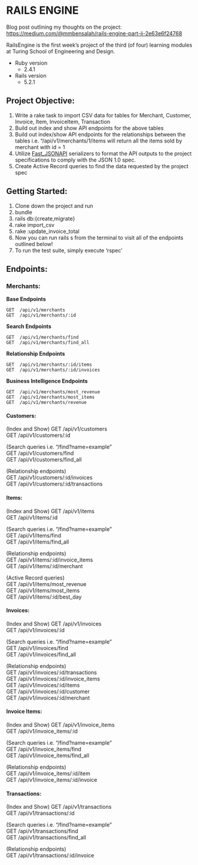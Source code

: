 # RAILS ENGINE

Blog post outlining my thoughts on the project: https://medium.com/@mmbensalah/rails-engine-part-ii-2e63e6f24768

RailsEngine is the first week’s project of the third (of four) learning modules at Turing School of Engineering and Design. 

* Ruby version
    * 2.4.1 
* Rails version
    * 5.2.1

## Project Objective: 

1. Write a rake task to import CSV data for tables for Merchant, Customer, Invoice, Item, InvoiceItem, Transaction	
2. Build out index and show API endpoints for the above tables
3. Build out index/show API endpoints for the relationships between the tables i.e. “/api/v1/merchants/1/items will return all the items sold by merchant with id = 1
4. Utilize [Fast_JSONAPI](https://github.com/Netflix/fast_jsonapi) serializers to format the API outputs to the project specifications to comply with the JSON 1.0 spec.
5. Create Active Record queries to find the data requested by the project spec

## Getting Started: 
1. Clone down the project and run 
  1. bundle
  2. rails db:{create,migrate}	
  3. rake import_csv
  4. rake :update_invoice_total
2. Now you can run rails s from the terminal to visit all of the endpoints outlined below!
3. To run the test suite, simply execute ‘rspec’

## Endpoints: 

### Merchants: 

**Base Endpoints** 

`GET  /api/v1/merchants`                                                          
`GET  /api/v1/merchants/:id`

**Search Endpoints**

`GET  /api/v1/merchants/find`                                                      
`GET  /api/v1/merchants/find_all`      

**Relationship Endpoints**

`GET  /api/v1/merchants/:id/items`                                                 
`GET  /api/v1/merchants/:id/invoices`    
 
**Business Intelligence Endpoints**

`GET  /api/v1/merchants/most_revenue`                                              
`GET  /api/v1/merchants/most_items`                                                
`GET  /api/v1/merchants/revenue`       
 
#### Customers:

(Index and Show)
GET  /api/v1/customers                                                              
GET  /api/v1/customers/:id  

(Search queries i.e. “/find?name=example”                                           
GET  /api/v1/customers/find                                                          
GET  /api/v1/customers/find_all       

(Relationship endpoints)                                                  
GET  /api/v1/customers/:id/invoices                                                  
GET  /api/v1/customers/:id/transactions    

#### Items:

(Index and Show)
GET  /api/v1/items                                                                  
GET  /api/v1/items/:id 

(Search queries i.e. “/find?name=example”                                         
GET  /api/v1/items/find                                                             
GET  /api/v1/items/find_all   

(Relationship endpoints)                                                        
GET  /api/v1/items/:id/invoice_items                                                 
GET  /api/v1/items/:id/merchant  

(Active Record queries)                                                       
GET  /api/v1/items/most_revenue                                                     
GET  /api/v1/items/most_items                                                      
GET  /api/v1/items/:id/best_day    

#### Invoices: 

(Index and Show)
GET  /api/v1/invoices                                                               
GET  /api/v1/invoices/:id 
 
(Search queries i.e. “/find?name=example”                                                
GET  /api/v1/invoices/find                                                          
GET  /api/v1/invoices/find_all    
 
(Relationship endpoints)                                                   
GET  /api/v1/invoices/:id/transactions                                             
GET  /api/v1/invoices/:id/invoice_items                                            
GET  /api/v1/invoices/:id/items                                                     
GET  /api/v1/invoices/:id/customer                                                
GET  /api/v1/invoices/:id/merchant     

#### Invoice Items:

(Index and Show)
GET  /api/v1/invoice_items                                                         
GET  /api/v1/invoice_items/:id 

(Search queries i.e. “/find?name=example”                            
GET  /api/v1/invoice_items/find                                                     
GET  /api/v1/invoice_items/find_all   
 
(Relationship endpoints)                                                 
GET  /api/v1/invoice_items/:id/item                                                  
GET  /api/v1/invoice_items/:id/invoice       

#### Transactions: 

(Index and Show)
GET  /api/v1/transactions                                                           
GET  /api/v1/transactions/:id   
 
(Search queries i.e. “/find?name=example”                                       
GET  /api/v1/transactions/find                                                       
GET  /api/v1/transactions/find_all   
 
(Relationship endpoints)                                                  
GET  /api/v1/transactions/:id/invoice    
